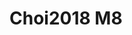 # Choi2018 M8
<a name="material" />
<script type="application/ld+json">

  {
    "@context": "https://schema.org/",
    "@type": "ChemicalSubstance",
    "http://purl.org/dc/terms/conformsTo":
      {
        "@type": "CreativeWork",
        "@id": "https://bioschemas.org/profiles/ChemicalSubstance/0.4-RELEASE/"
      },
    "@id": "https://egonw.github.io/nanowiki/nanowiki519.html#material",
    "name": "Choi2018 M8",
    "sameAs: "http://127.0.0.1/mediawiki/index.php/Special:URIResolver/Choi2018_M8"
  }
</script>

